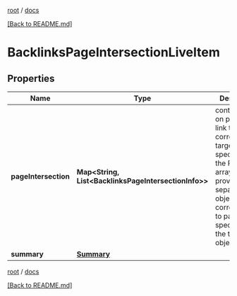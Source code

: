 [root](./../ "root") / [docs](./ "docs")

[[Back to README.md]](./../README.md "[Back to README.md]")

# BacklinksPageIntersectionLiveItem

## Properties

| Name | Type | Description | Notes |
|------------ | ------------- | ------------- | -------------|
|**pageIntersection** | **Map&lt;String, List&lt;BacklinksPageIntersectionInfo&gt;&gt;** | contains data on pages that link to the corresponding targets specified in the POST array data is provided in separate objects corresponding to pages specified in the targets object |  [optional] |
|**summary** | [**Summary**](Summary.md) |  |  [optional] |

[root](./../ "root") / [docs](./ "docs")

[[Back to README.md]](./../README.md "[Back to README.md]")